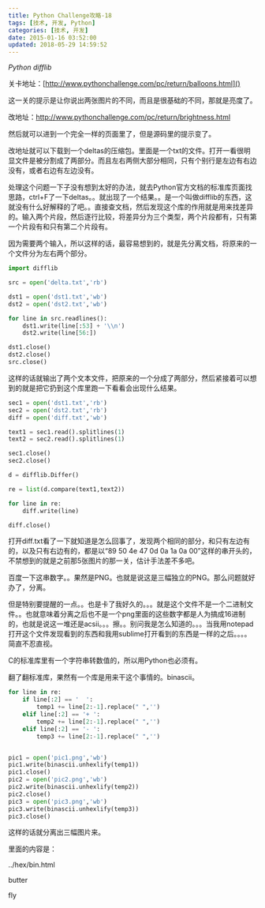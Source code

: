 ```yaml
---
title: Python Challenge攻略-18
tags: [技术, 开发, Python]
categories: [技术, 开发]
date: 2015-01-16 03:52:00
updated: 2018-05-29 14:59:52
---
```


*Python difflib*

<!-- more -->

关卡地址：[http://www.pythonchallenge.com/pc/return/balloons.html]()

这一关的提示是让你说出两张图片的不同，而且是很基础的不同，那就是亮度了。

改地址：http://www.pythonchallenge.com/pc/return/brightness.html

然后就可以进到一个完全一样的页面里了，但是源码里的提示变了。

<!-- maybe consider deltas.gz -->

改地址就可以下载到一个deltas的压缩包。里面是一个txt的文件。打开一看很明显文件是被分割成了两部分。而且左右两侧大部分相同，只有个别行是左边有右边没有，或者右边有左边没有。

处理这个问题一下子没有想到太好的办法，就去Python官方文档的标准库页面找思路，ctrl+F了一下deltas。。就出现了一个结果。。是一个叫做difflib的东西，这就没有什么好解释的了吧。。直接查文档，然后发现这个库的作用就是用来找差异的。输入两个片段，然后逐行比较，将差异分为三个类型，两个片段都有，只有第一个片段有和只有第二个片段有。

因为需要两个输入，所以这样的话，最容易想到的，就是先分离文档，将原来的一个文件分为左右两个部分。

```python
import difflib

src = open('delta.txt','rb')

dst1 = open('dst1.txt','wb')
dst2 = open('dst2.txt','wb')

for line in src.readlines():
	dst1.write(line[:53] + '\\n')
	dst2.write(line[56:])

dst1.close()
dst2.close()
src.close()
```

这样的话就输出了两个文本文件，把原来的一个分成了两部分，然后紧接着可以想到的就是把它扔到这个库里跑一下看看会出现什么结果。

```python
sec1 = open('dst1.txt','rb')
sec2 = open('dst2.txt','rb')
diff = open('diff.txt','wb')

text1 = sec1.read().splitlines(1)
text2 = sec2.read().splitlines(1)

sec1.close()
sec2.close()

d = difflib.Differ()

re = list(d.compare(text1,text2))

for line in re:
	diff.write(line)

diff.close()
```

打开diff.txt看了一下就知道是怎么回事了，发现两个相同的部分，和只有左边有的，以及只有右边有的，都是以“89 50 4e 47 0d 0a 1a 0a 00”这样的串开头的，不禁想到的就是之前那5张图片的那一关，估计手法差不多吧。

百度一下这串数字。。果然是PNG。也就是说这是三幅独立的PNG。那么问题就好办了，分离。

但是特别要提醒的一点。。也是卡了我好久的。。。就是这个文件不是一个二进制文件。。也就意味着分离之后也不是一个png里面的这些数字都是人为搞成16进制的，也就是说这一堆还是acsii。。。擦。。别问我是怎么知道的。。。当我用notepad打开这个文件发现看到的东西和我用sublime打开看到的东西是一样的之后。。。。简直不忍直视。

C的标准库里有一个字符串转数值的，所以用Python也必须有。

翻了翻标准库，果然有一个库是用来干这个事情的。binascii。

```python
for line in re:
	if line[:2] == '  ':
		temp1 += line[2:-1].replace(" ",'')
	elif line[:2] == '+ ':
		temp2 += line[2:-1].replace(" ",'')
	elif line[:2] == '- ':
		temp3 += line[2:-1].replace(" ",'')


pic1 = open('pic1.png','wb')
pic1.write(binascii.unhexlify(temp1))
pic1.close()
pic2 = open('pic2.png','wb')
pic2.write(binascii.unhexlify(temp2))
pic2.close()
pic3 = open('pic3.png','wb')
pic3.write(binascii.unhexlify(temp3))
pic3.close()
```

这样的话就分离出三幅图片来。

里面的内容是：

../hex/bin.html

butter

fly
